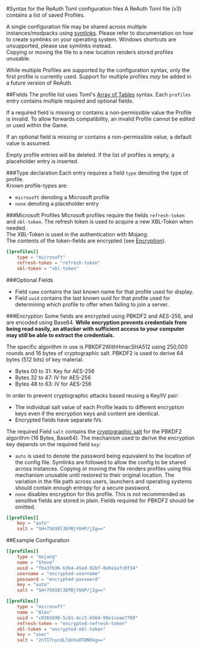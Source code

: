 #Syntax for the ReAuth Toml configuration files
A ReAuth Toml file (v3) contains a list of saved Profiles.

A single configuration file may be shared across multiple instances/modpacks using [symlinks](https://en.wikipedia.org/wiki/Symbolic_link).
Please refer to documentation on how to create symlinks on your operating system.
Windows shortcuts are unsupported, please use symlinks instead.  
Copying or moving the file to a new location renders stored profiles unusable.

While multiple Profiles are supported by the configuration syntax, only the first profile is currently used. 
Support for multiple profiles *may* be added in a future version of ReAuth.

##Fields
The profile list uses Toml's [Array of Tables](https://toml.io/en/v1.0.0-rc.3#array-of-tables) syntax.
Each `profiles` entry contains multiple required and optional fields.

If a required field is missing or contains a non-permissible value the Profile is invalid.
To allow forwards compatibility, an invalid Profile cannot be edited or used within the Game.

If an optional field is missing or contains a non-permissible value, a default value is assumed.

Empty profile entries will be deleted.
If the list of profiles is empty, a placeholder entry is inserted.

###Type declaration
Each entry requires a field `type` denoting the type of profile.  
Known profile-types are:
* `microsoft` denoting a Microsoft profile
* `none` denoting a placeholder entry

###Microsoft Profiles
Microsoft profiles require the fields `refresh-token` and `xbl-token`.
The refresh token is used to acquire a new XBL-Token when needed.  
The XBL-Token is used in the authentication with Mojang.  
The contents of the token-fields are encrypted (see [Encryption](#Encryption)).
```toml
[[profiles]]
    type = "microsoft"
    refresh-token = "refresh-token"
    xbl-token = "xbl-token"
```

###Optional Fields
* Field `name` contains the last known name for that profile used for display.
* Field `uuid` contains the last known uuid for that profile used for determining which profile to offer when failing to join a server.

###Encryption
Some fields are encrypted using PBKDF2 and AES-256, and are encoded using Base64.
**While encryption prevents credentials from being read easily,
an attacker with sufficient access to your computer may still be able to extract the credentials.**

The specific algorithm in use is PBKDF2WithHmacSHA512 using 250,000 rounds and 16 bytes of cryptographic salt.
PBKDF2 is used to derive 64 bytes (512 bits) of key material.
* Bytes 00 to 31: Key for AES-256
* Bytes 32 to 47: IV for AES-256
* Bytes 48 to 63: IV for AES-256

In order to prevent cryptographic attacks based reusing a Key/IV pair:
* The individual salt value of each Profile leads to different encryption keys even if the encryption keys and content are identical.
* Encrypted fields have separate IVs.

The required Field `salt` contains the [cryptographic salt](https://en.wikipedia.org/wiki/Salt_(cryptography)) for the PBKDF2 algorithm (16 Bytes, Base64).
The mechanism used to derive the encryption key depends on the required field `key`:
* `auto` is used to denote the password being equivalent to the location of the config file.
  Symlinks are followed to allow the config to be shared across instances.
  Copying or moving the file renders profiles using this mechanism unusable until restored to their original location.
  The variation in the file path across users, launchers and operating systems should contain enough entropy for a secure password.
* `none` disables encryption for this profile.
  This is not recommended as sensitive fields are stored in plain.
  Fields required for PBKDF2 should be omitted.
```toml
[[profiles]]
    key = "auto"
    salt = "SH+75KX8l3EPBjYUHP/jIg=="
```

##Example Configuration
```toml
[[profiles]]
    type = "mojang"
    name = "Steve"
    uuid = "fba3fb36-63b4-45ed-92bf-8e0a1afc0f34"
    username = "encrypted-username"
    password = "encrypted-password"
    key = "auto"
    salt = "SH+75KX8l3EPBjYUHP/jIg=="

[[profiles]]
    type = "microsoft"
    name = "Alex"
    uuid = "c0365690-5c61-4cc5-b564-99e1ceae7709"
    refresh-token = "encrypted-refresh-token"
    xbl-token = "encrypted-xbl-token"
    key = "user"
    salt = "2nTI7nycdLlQn5xOTDNhkg=="
```

